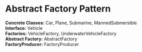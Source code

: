 # Abstract Factory Pattern

**Concrete Classes:** Car, Plane, Submarine, MannedSubmersible <br/>
**Interface:** Vehicle <br/>
**Factories:** VehicleFactory, UnderwaterVehicleFactory <br/>
**Abstract Factory:** AbstractFactory <br/>
**FactoryProducer:** FactoryProducer <br/>